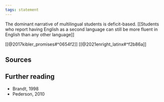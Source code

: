 ```yaml
---
tags: statement
---
```

The dominant narrative of multilingual students is deficit-based. [[Students who report having English as a second language can still be more fluent in English than any other language]]

[[@2017kibler_promises#^0654f2]]
[[@2021enright_latinx#^f2b86a]]

## Sources

## Further reading
- Brandt, 1998
- Pederson, 2010